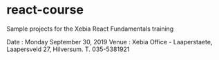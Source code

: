 # react-course
Sample projects for the Xebia React Fundamentals training

Date    : Monday September 30, 2019
Venue   : Xebia Office - Laaperstaete, Laapersveld 27, Hilversum. T. 035-5381921

